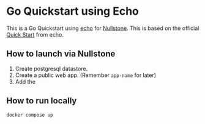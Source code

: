 # Go Quickstart using Echo

This is a Go Quickstart using [echo](https://echo.labstack.com/) for [Nullstone](https://nullstone.io).
This is based on the official [Quick Start](https://echo.labstack.com/docs/quick-start) from echo.

## How to launch via Nullstone

1. Create postgresql datastore.
2. Create a public web app. (Remember `app-name` for later)
3. Add the 

## How to run locally

```shell
docker compose up
```
